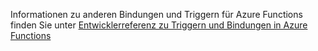 Informationen zu anderen Bindungen und Triggern für Azure Functions finden Sie unter [Entwicklerreferenz zu Triggern und Bindungen in Azure Functions](../articles/azure-functions/functions-triggers-bindings.md)



<!--HONumber=Nov16_HO2-->


